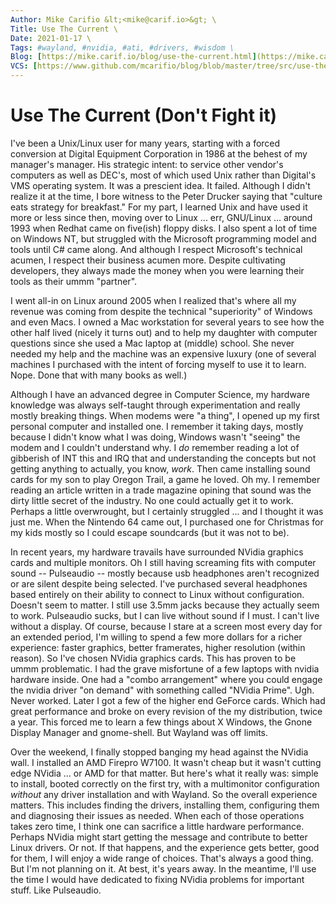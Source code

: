 ```yaml
---
Author: Mike Carifio &lt;<mike@carif.io>&gt; \
Title: Use The Current \
Date: 2021-01-17 \
Tags: #wayland, #nvidia, #ati, #drivers, #wisdom \ 
Blog: [https://mike.carif.io/blog/use-the-current.html](https://mike.carif.io/blog/use-the-current.html) \
VCS: [https://www.github.com/mcarifio/blog/blob/master/tree/src/use-the-current.md](https://www.github.com/mcarifio/blog/blob/master/src/use-the-current.md)
---
```


# Use The Current (Don't Fight it)

I've been a Unix/Linux user for many years, starting with a forced conversion at Digital Equipment Corporation in 1986 at the behest of my manager's manager. 
His strategic intent: to service other vendor's computers as well as DEC's, most of which used Unix rather than Digital's VMS operating system. It was a prescient
idea. It failed. Although I didn't realize it at the time, I bore witness to the Peter Drucker saying that "culture eats strategy for breakfast." 
For my part, I learned Unix and have used it more or less since then, moving over to Linux ... err, GNU/Linux ... around 1993 when Redhat came on five(ish) floppy disks. I also
spent a lot of time on Windows NT, but struggled with the Microsoft programming model and tools until C# came along. And although I respect Microsoft's technical acumen,
I respect their business acumen more. Despite cultivating developers, they always made the money when you were learning their tools as their ummm "partner".

I went all-in on Linux around 2005 when I realized that's where all my revenue was coming from despite the technical "superiority" of Windows and even Macs. I owned a Mac workstation for 
several years to see how the other half lived (nicely it turns out) and to help my daughter with computer questions since she used a Mac laptop at (middle) school. She never needed my help and the machine
was an expensive luxury (one of several machines I purchased with the intent of forcing myself to use it to learn. Nope. Done that with many books as well.)

Although I have an advanced degree in Computer Science, my hardware knowledge was always self-taught through experimentation and really mostly breaking things. When modems were "a thing", I opened up
my first personal computer and installed one. I remember it taking days, mostly because I didn't know what I was doing, Windows wasn't "seeing" the modem and I couldn't understand why. I _do_
remember reading a lot of gibberish of INT this and IRQ that and understanding the concepts but not getting anything to actually, you know, _work_. Then came installing sound cards for my son to play
Oregon Trail, a game he loved. Oh my. I remember reading an article written in a trade magazine opining that sound was the dirty little secret of the industry. No one could actually get it
to work. Perhaps a little overwrought, but I certainly struggled ... and I thought it was just me. When the Nintendo 64 came out, I purchased one for Christmas for my kids mostly so I could escape soundcards
(but it was not to be).

In recent years, my hardware travails have surrounded NVidia graphics cards and multiple monitors. Oh I still having screaming fits with computer sound -- Pulseaudio --  mostly because usb headphones aren't recognized or are silent despite being selected. I've purchased several headphones based entirely on their ability to connect to Linux without configuration. Doesn't seem to matter. I still use 3.5mm jacks because they actually seem to work. Pulseaudio sucks, but I can live without sound if I must. I can't live without a display. Of course, because I stare at a screen most every day for an extended period, I'm willing to spend a few more dollars for a richer experience: faster graphics, better framerates, higher resolution (within reason). So I've chosen NVidia graphics cards. This has proven to be ummm problematic.
I had the grave misfortune of a few laptops with nvidia hardware inside. One had a "combo arrangement" where you could engage the nvidia driver "on demand" with something called "NVidia Prime". Ugh.
Never worked. Later I got a few of the higher end GeForce cards. Which had great performance and broke on every revision of the my distribution, twice a year. This forced me to learn a few things about X Windows, the Gnone Display Manager and gnome-shell. But Wayland was off limits.

Over the weekend, I finally stopped banging my head against the NVidia wall. I installed an AMD Firepro W7100. It wasn't cheap but it wasn't cutting edge NVidia ... or AMD for that matter. But here's what it really was: simple to install, booted correctly on the first try, with a multimonitor configuration _without_ any driver installation and with Wayland. So the overall experience matters. This includes finding the drivers, installing them, configuring them and diagnosing their issues as needed. When each of those operations takes zero time, I think one can sacrifice a little hardware performance. Perhaps
NVidia might start getting the message and contribute to better Linux drivers. Or not. If that happens, and the experience gets better, good for them, I will enjoy a wide range of choices. That's always
a good thing. But I'm not planning on it. At best, it's years away. In the meantime, I'll use the time I would have dedicated to fixing NVidia problems for important stuff. Like Pulseaudio.


<!-- @publish: git commit -am "Use The Current" && git push -->
